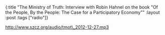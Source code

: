 {:title "The Ministry of Truth: Interview with Robin Hahnel on the book \"Of the People, By the People: The Case for a Participatory Economy\""
:layout :post
:tags  ["radio"]}

<http://www.szcz.org/audio/tmot\_2012-12-27.mp3>

